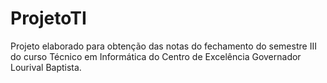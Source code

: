 # ProjetoTI
Projeto elaborado para obtenção das notas do fechamento do semestre III do curso Técnico em Informática do Centro de Excelência Governador Lourival Baptista.  
